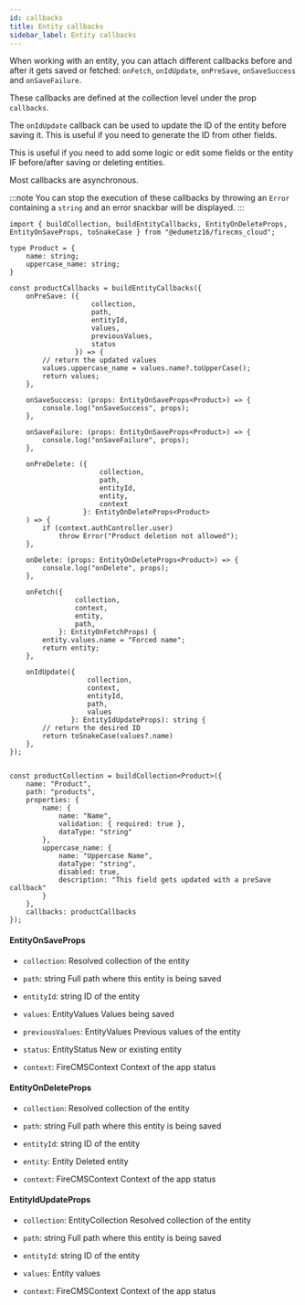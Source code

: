 ```yaml
---
id: callbacks
title: Entity callbacks
sidebar_label: Entity callbacks
---
```


When working with an entity, you can attach different callbacks before and
after it gets saved or fetched:
`onFetch`, `onIdUpdate`, `onPreSave`, `onSaveSuccess` and `onSaveFailure`.

These callbacks are defined at the collection level under the prop `callbacks`.

The `onIdUpdate` callback can be used to update the ID of the entity before
saving it. This is useful if you need to generate the ID from other fields.

This is useful if you need to add some logic or edit some fields or the entity
IF before/after saving or deleting entities.

Most callbacks are asynchronous.

:::note 
You can stop the execution of these callbacks by throwing an `Error`
containing a `string` and an error snackbar will be displayed.
:::

```tsx
import { buildCollection, buildEntityCallbacks, EntityOnDeleteProps, EntityOnSaveProps, toSnakeCase } from "@edumetz16/firecms_cloud";

type Product = {
    name: string;
    uppercase_name: string;
}

const productCallbacks = buildEntityCallbacks({
    onPreSave: ({
                    collection,
                    path,
                    entityId,
                    values,
                    previousValues,
                    status
                }) => {
        // return the updated values
        values.uppercase_name = values.name?.toUpperCase();
        return values;
    },

    onSaveSuccess: (props: EntityOnSaveProps<Product>) => {
        console.log("onSaveSuccess", props);
    },

    onSaveFailure: (props: EntityOnSaveProps<Product>) => {
        console.log("onSaveFailure", props);
    },

    onPreDelete: ({
                      collection,
                      path,
                      entityId,
                      entity,
                      context
                  }: EntityOnDeleteProps<Product>
    ) => {
        if (context.authController.user)
            throw Error("Product deletion not allowed");
    },

    onDelete: (props: EntityOnDeleteProps<Product>) => {
        console.log("onDelete", props);
    },

    onFetch({
                collection,
                context,
                entity,
                path,
            }: EntityOnFetchProps) {
        entity.values.name = "Forced name";
        return entity;
    },

    onIdUpdate({
                   collection,
                   context,
                   entityId,
                   path,
                   values
               }: EntityIdUpdateProps): string {
        // return the desired ID
        return toSnakeCase(values?.name)
    },
});


const productCollection = buildCollection<Product>({
    name: "Product",
    path: "products",
    properties: {
        name: {
            name: "Name",
            validation: { required: true },
            dataType: "string"
        },
        uppercase_name: {
            name: "Uppercase Name",
            dataType: "string",
            disabled: true,
            description: "This field gets updated with a preSave callback"
        }
    },
    callbacks: productCallbacks
});
```

#### EntityOnSaveProps

* `collection`: Resolved collection of the entity

* `path`: string Full path where this entity is being saved

* `entityId`: string ID of the entity

* `values`: EntityValues Values being saved

* `previousValues`: EntityValues Previous values of the entity

* `status`: EntityStatus New or existing entity

* `context`: FireCMSContext Context of the app status


#### EntityOnDeleteProps

* `collection`:  Resolved collection of the entity

* `path`: string Full path where this entity is being saved

* `entityId`: string ID of the entity

* `entity`: Entity Deleted entity

* `context`: FireCMSContext Context of the app status


#### EntityIdUpdateProps

* `collection`: EntityCollection Resolved collection of the entity

* `path`: string Full path where this entity is being saved

* `entityId`: string ID of the entity

* `values`: Entity values

* `context`: FireCMSContext Context of the app status
